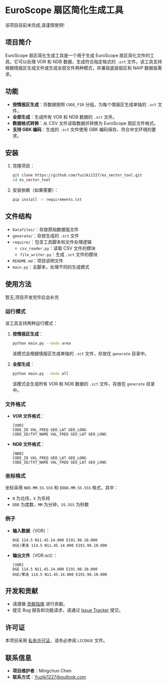 # EuroScope 扇区简化生成工具
该项目目前未完成,请谨慎使用!

## 项目简介

EuroScope 扇区简化生成工具是一个用于生成 EuroScope 扇区简化文件的工具。它可以处理 VOR 和 NDB 数据，生成符合指定格式的 `.sct` 文件。该工具支持根据情报区生成文件或生成全部文件两种模式，并兼容底层扇区和 NAIP 数据版需求。

## 功能

- **按情报区生成**：将数据按照 `CODE_FIR` 分组，为每个情报区生成单独的 `.sct` 文件。
- **全部生成**：生成所有 VOR 和 NDB 数据的 `.sct` 文件。
- **数据格式转换**：从 CSV 文件读取数据并转换为 EuroScope 扇区文件格式。
- **支持 GBK 编码**：生成的 `.sct` 文件使用 GBK 编码保存，符合中文环境的要求。

## 安装

1. 克隆项目：
    ```bash
    git clone https://github.com/Yuziki1227/es_sector_tool.git
    cd es_sector_tool
    ```

2. 安装依赖（如果需要）：
    ```bash
    pip install -r requirements.txt
    ```

## 文件结构

- `Datafiles/`：存放原始数据版文件
- `generate/`：存放生成的 `.sct` 文件
- `require/`：包含工具脚本和文件处理逻辑
  - `csv_reader.py`：读取 CSV 文件的模块
  - `file_writer.py`：生成 `.sct` 文件的模块
- `README.md`：项目说明文件
- `main.py`：主脚本，处理不同的生成模式

## 使用方法

暂无,项目开发完毕后会补充

### 运行模式

该工具支持两种运行模式：

1. **按情报区生成**：
    ```bash
    python main.py --mode area
    ```
    该模式会根据情报区生成单独的 `.sct` 文件，存放在 `generate` 目录中。

2. **全部生成**：
    ```bash
    python main.py --mode all
    ```
    该模式会生成所有 VOR 和 NDB 数据的 `.sct` 文件，存放在 `generate` 目录中。

### 文件格式

- **VOR 文件格式**：
    ```
    [VOR]
    CODE_ID VAL_FREQ GEO_LAT GEO_LONG
    CODE_ID/TXT_NAME VAL_FREQ GEO_LAT GEO_LONG
    ```

- **NDB 文件格式**：
    ```
    [NDB]
    CODE_ID VAL_FREQ GEO_LAT GEO_LONG
    CODE_ID/TXT_NAME VAL_FREQ GEO_LAT GEO_LONG
    ```

### 坐标格式

坐标采用 `NDD.MM.SS.SSS` 和 `EDDD.MM.SS.SSS` 格式，其中：
- `N` 为北纬，`E` 为东经
- `DDD` 为度数，`MM` 为分钟，`SS.SSS` 为秒数

### 例子

- **输入数据**（VOR）：
    ```
    DGE 114.5 N11.45.14.000 E191.98.10.000
    DGE/果洛 114.5 N11.45.14.000 E191.98.10.000
    ```

- **输出文件**（VOR.sct）：
    ```
    [VOR]
    DGE 114.5 N11.45.14.000 E191.98.10.000
    DGE/果洛 114.5 N11.45.14.000 E191.98.10.000
    ```

## 开发和贡献

- 请遵循 [贡献指南](CONTRIBUTING.md) 进行贡献。
- 提交 Bug 报告和功能请求，请通过 [Issue Tracker](https://github.com/Yuziki1227/es_sector_tool/issues) 提交。

## 许可证

本项目采用 [私有许可证](LICENSE)，请务必参阅 `LICENSE` 文件。

## 联系信息

- **项目维护者**：Mingchun Chen
- **联系方式**：Yuziki1227@outlook.com